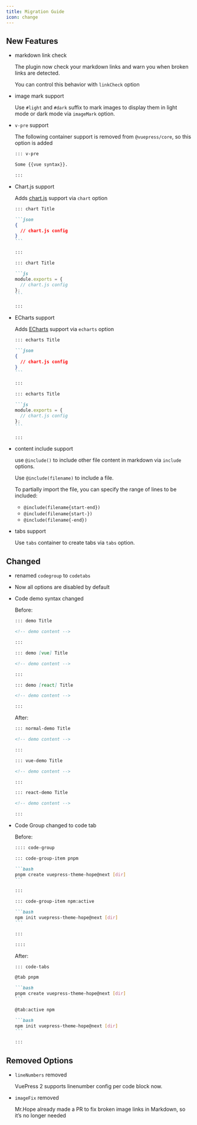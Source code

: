```yaml
---
title: Migration Guide
icon: change
---
```


## New Features

- markdown link check

  The plugin now check your markdown links and warn you when broken links are detected.

  You can control this behavior with `linkCheck` option

- image mark support

  Use `#light` and `#dark` suffix to mark images to display them in light mode or dark mode via `imageMark` option.

- `v-pre` support

  The following container support is removed from `@vuepress/core`, so this option is added

  ```md
  ::: v-pre

  Some {{vue syntax}}.

  :::
  ```

- Chart.js support

  Adds [chart.js](https://www.chartjs.org/docs/latest/) support via `chart` option

  ````md
  ::: chart Title

  ```json
  {
    // chart.js config
  }
  ```

  :::

  ::: chart Title

  ```js
  module.exports = {
    // chart.js config
  };
  ```

  :::
  ````

- ECharts support

  Adds [ECharts](https://echarts.apache.org/en/index.html) support via `echarts` option

  ````md
  ::: echarts Title

  ```json
  {
    // chart.js config
  }
  ```

  :::

  ::: echarts Title

  ```js
  module.exports = {
    // chart.js config
  };
  ```

  :::
  ````

- content include support

  use `@include()` to include other file content in markdown via `include` options.

  Use `@include(filename)` to include a file.

  To partially import the file, you can specify the range of lines to be included:

  - `@include(filename{start-end})`
  - `@include(filename{start-})`
  - `@include(filename{-end})`

- tabs support

  Use `tabs` container to create tabs via `tabs` option.

## Changed

- renamed `codegroup` to `codetabs`

- Now all options are disabled by default

- Code demo syntax changed

  Before:

  ```md
  ::: demo Title

  <!-- demo content -->

  :::

  ::: demo [vue] Title

  <!-- demo content -->

  :::

  ::: demo [react] Title

  <!-- demo content -->

  :::
  ```

  After:

  ```md
  ::: normal-demo Title

  <!-- demo content -->

  :::

  ::: vue-demo Title

  <!-- demo content -->

  :::

  ::: react-demo Title

  <!-- demo content -->

  :::
  ```

- Code Group changed to code tab

  Before:

  ````md
  :::: code-group

  ::: code-group-item pnpm

  ```bash
  pnpm create vuepress-theme-hope@next [dir]
  ```

  :::

  ::: code-group-item npm:active

  ```bash
  npm init vuepress-theme-hope@next [dir]
  ```

  :::

  ::::
  ````

  After:

  ````md
  ::: code-tabs

  @tab pnpm

  ```bash
  pnpm create vuepress-theme-hope@next [dir]
  ```

  @tab:active npm

  ```bash
  npm init vuepress-theme-hope@next [dir]
  ```

  :::
  ````

## Removed Options

- `lineNumbers` removed

  VuePress 2 supports linenumber config per code block now.

- `imageFix` removed

  Mr.Hope already made a PR to fix broken image links in Markdown, so it’s no longer needed
